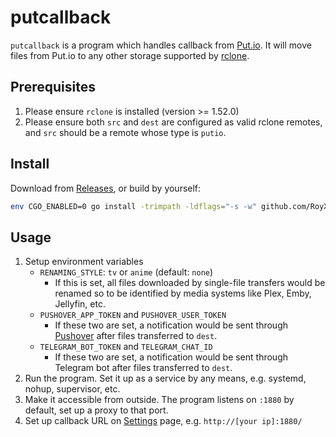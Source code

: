 # putcallback

`putcallback` is a program which handles callback from [Put.io](https://put.io/).
It will move files from Put.io to any other storage supported by [rclone](https://rclone.org/).  

## Prerequisites

1. Please ensure `rclone` is installed (version >= 1.52.0)
2. Please ensure both `src` and `dest` are configured as valid rclone remotes,
   and `src` should be a remote whose type is `putio`.

## Install

Download from [Releases](https://github.com/RoyXiang/putcallback/releases/latest), or build by yourself:

```sh
env CGO_ENABLED=0 go install -trimpath -ldflags="-s -w" github.com/RoyXiang/putcallback@latest
```

## Usage

1. Setup environment variables
   * `RENAMING_STYLE`: `tv` or `anime` (default: `none`)
     * If this is set, all files downloaded by single-file transfers
       would be renamed so to be identified by media systems like Plex, Emby, Jellyfin, etc.
   * `PUSHOVER_APP_TOKEN` and `PUSHOVER_USER_TOKEN`
     * If these two are set, a notification would be sent through [Pushover]() after files transferred to `dest`.
   * `TELEGRAM_BOT_TOKEN` and `TELEGRAM_CHAT_ID`
       * If these two are set, a notification would be sent through Telegram bot after files transferred to `dest`.
2. Run the program. Set it up as a service by any means, e.g. systemd, nohup, supervisor, etc.
3. Make it accessible from outside. The program listens on `:1880` by default, set up a proxy to that port.
4. Set up callback URL on [Settings](https://app.put.io/account/settings/transfers/callback-url) page,
   e.g. `http://[your ip]:1880/`
